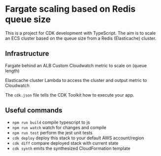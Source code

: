 # Fargate scaling based on Redis queue size

This is a project for CDK development with TypeScript.
The aim is to scale an ECS cluster based on the queue size from
a Redis (Elasticache) cluster.

## Infrastructure

Fargate behind an ALB
Custom Cloudwatch metric to scale on (queue length)

Elasticache cluster
Lambda to access the cluster and output metric to Cloudwatch

The `cdk.json` file tells the CDK Toolkit how to execute your app.

## Useful commands

* `npm run build`   compile typescript to js
* `npm run watch`   watch for changes and compile
* `npm run test`    perform the jest unit tests
* `cdk deploy`      deploy this stack to your default AWS account/region
* `cdk diff`        compare deployed stack with current state
* `cdk synth`       emits the synthesized CloudFormation template
